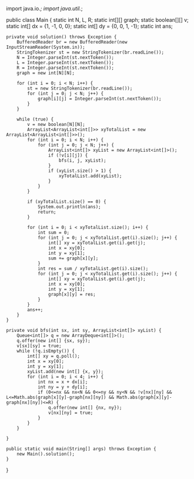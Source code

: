 import java.io.*;
import java.util.*;

public class Main {
	static int N, L, R;
	static int[][] graph;
	static boolean[][] v;
	static int[] dx = {1, -1, 0, 0};
	static int[] dy = {0, 0, 1, -1};
	static int ans;
    
    private void solution() throws Exception {
        BufferedReader br = new BufferedReader(new InputStreamReader(System.in));
        StringTokenizer st = new StringTokenizer(br.readLine());
        N = Integer.parseInt(st.nextToken());
        L = Integer.parseInt(st.nextToken());
        R = Integer.parseInt(st.nextToken());
        graph = new int[N][N];
        
        for (int i = 0; i < N; i++) {
        	st = new StringTokenizer(br.readLine());
        	for (int j = 0; j < N; j++) {
        		graph[i][j] = Integer.parseInt(st.nextToken());
        	}
        }
        
        while (true) {
        	v = new boolean[N][N];
        	ArrayList<ArrayList<int[]>> xyTotalList = new ArrayList<ArrayList<int[]>>();
        	for (int i = 0; i < N; i++) {
        		for (int j = 0; j < N; j++) {
        			ArrayList<int[]> xyList = new ArrayList<int[]>();
        			if (!v[i][j]) {
        				bfs(i, j, xyList);
        			}
        			if (xyList.size() > 1) {
        				xyTotalList.add(xyList);
        			}
        		}
        	}
        	
        	if (xyTotalList.size() == 0) {
        		System.out.println(ans);
        		return;
        	}
        	
        	for (int i = 0; i < xyTotalList.size(); i++) {
        		int sum = 0;
        		for (int j = 0; j < xyTotalList.get(i).size(); j++) {
        			int[] xy = xyTotalList.get(i).get(j);
        			int x = xy[0];
        			int y = xy[1];
        			sum += graph[x][y];
        		}
        		int res = sum / xyTotalList.get(i).size();
        		for (int j = 0; j < xyTotalList.get(i).size(); j++) {
        			int[] xy = xyTotalList.get(i).get(j);
        			int x = xy[0];
        			int y = xy[1];
        			graph[x][y] = res;
        		}
        	}
        	ans++;
        }
    }

	private void bfs(int sx, int sy, ArrayList<int[]> xyList) {
		Queue<int[]> q = new ArrayDeque<int[]>();
		q.offer(new int[] {sx, sy});
		v[sx][sy] = true;
		while (!q.isEmpty()) {
			int[] xy = q.poll();
			int x = xy[0];
			int y = xy[1];
			xyList.add(new int[] {x, y});
			for (int i = 0; i < 4; i++) {
				int nx = x + dx[i];
				int ny = y + dy[i];
				if (0<=nx && nx<N && 0<=ny && ny<N && !v[nx][ny] && L<=Math.abs(graph[x][y]-graph[nx][ny]) && Math.abs(graph[x][y]-graph[nx][ny])<=R) {
					q.offer(new int[] {nx, ny});
					v[nx][ny] = true;
				}
			}
		}
		
	}

	public static void main(String[] args) throws Exception {
        new Main().solution();
    }

}